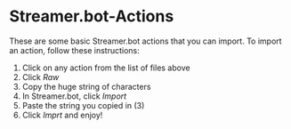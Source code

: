 # Streamer.bot-Actions

These are some basic Streamer.bot actions that you can import.
To import an action, follow these instructions:
1. Click on any action from the list of files above
2. Click *Raw*
3. Copy the huge string of characters
4. In Streamer.bot, click *Import*
5. Paste the string you copied in (3)
6. Click *Imprt* and enjoy!
